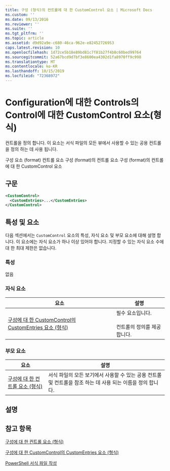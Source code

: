 ```yaml
---
title: 구성 (형식)의 컨트롤에 대 한 CustomControl 요소 | Microsoft Docs
ms.custom: ''
ms.date: 09/13/2016
ms.reviewer: ''
ms.suite: ''
ms.tgt_pltfrm: ''
ms.topic: article
ms.assetid: d9d92a9e-c680-46ca-962e-e82452726953
caps.latest.revision: 10
ms.openlocfilehash: 1d72ce5b18e89bd81c7f81b27f4b8c60bed99764
ms.sourcegitcommit: 52a67bcd9d7bf3e8600ea4302d1fa8970ff9c998
ms.translationtype: MT
ms.contentlocale: ko-KR
ms.lasthandoff: 10/15/2019
ms.locfileid: "72368972"
---
```

# <a name="customcontrol-element-for-control-for-controls-for-configuration-format"></a>Configuration에 대한 Controls의 Control에 대한 CustomControl 요소(형식)

컨트롤을 정의 합니다. 이 요소는 서식 파일의 모든 뷰에서 사용할 수 있는 공용 컨트롤을 정의 하는 데 사용 됩니다.

구성 요소 (format) 컨트롤 요소 구성 (format)의 컨트롤 요소 구성 (format)의 컨트롤에 대 한 CustomControl 요소

## <a name="syntax"></a>구문

```xml
<CustomControl>
  <CustomEntries>...</CustomEntries>
</CustomControl>
```

## <a name="attributes-and-elements"></a>특성 및 요소

다음 섹션에서는 `CustomControl` 요소의 특성, 자식 요소 및 부모 요소에 대해 설명 합니다. 이 요소에는 자식 요소가 하나 이상 있어야 합니다. 지정할 수 있는 자식 요소 수에 대 한 최대 제한은 없습니다.

### <a name="attributes"></a>특성

없음

### <a name="child-elements"></a>자식 요소

|요소|설명|
|-------------|-----------------|
|[구성에 대 한 CustomControl의 CustomEntries 요소 (형식)](./customentries-element-for-customcontrol-for-controls-for-configuration-format.md)|필수 요소입니다.<br /><br /> 컨트롤의 정의를 제공 합니다.|

### <a name="parent-elements"></a>부모 요소

|요소|설명|
|-------------|-----------------|
|[구성에 대 한 컨트롤 요소 (형식)](./control-element-for-controls-for-configuration-format.md)|서식 파일의 모든 보기에서 사용할 수 있는 공용 컨트롤 및 컨트롤을 참조 하는 데 사용 되는 이름을 정의 합니다.|

## <a name="remarks"></a>설명

## <a name="see-also"></a>참고 항목

[구성에 대 한 컨트롤 요소 (형식)](./control-element-for-controls-for-configuration-format.md)

[구성에 대 한 CustomControl의 CustomEntries 요소 (형식)](./customentries-element-for-customcontrol-for-controls-for-configuration-format.md)

[PowerShell 서식 파일 작성](./writing-a-powershell-formatting-file.md)
